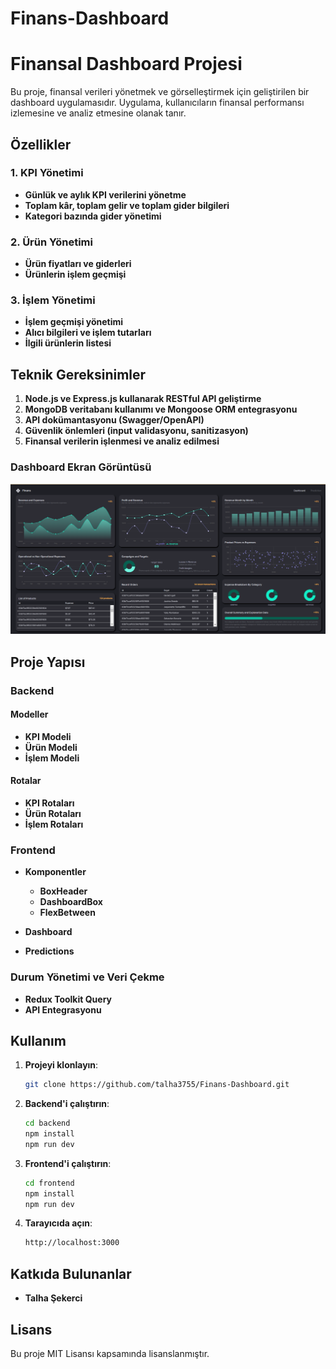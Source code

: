 ﻿# Finans-Dashboard

# Finansal Dashboard Projesi

Bu proje, finansal verileri yönetmek ve görselleştirmek için geliştirilen bir dashboard uygulamasıdır. Uygulama, kullanıcıların finansal performansı izlemesine ve analiz etmesine olanak tanır.

## Özellikler

### 1. KPI Yönetimi
- **Günlük ve aylık KPI verilerini yönetme**
- **Toplam kâr, toplam gelir ve toplam gider bilgileri**
- **Kategori bazında gider yönetimi**

### 2. Ürün Yönetimi
- **Ürün fiyatları ve giderleri**
- **Ürünlerin işlem geçmişi**

### 3. İşlem Yönetimi
- **İşlem geçmişi yönetimi**
- **Alıcı bilgileri ve işlem tutarları**
- **İlgili ürünlerin listesi**

## Teknik Gereksinimler

1. **Node.js ve Express.js kullanarak RESTful API geliştirme**
2. **MongoDB veritabanı kullanımı ve Mongoose ORM entegrasyonu**
3. **API dokümantasyonu (Swagger/OpenAPI)**
4. **Güvenlik önlemleri (input validasyonu, sanitizasyon)**
5. **Finansal verilerin işlenmesi ve analiz edilmesi**

### Dashboard Ekran Görüntüsü
![Dashboard Screenshot](./client/src/assets/finansaldashboardphoto.png)

## Proje Yapısı

### Backend

#### Modeller

- **KPI Modeli**
- **Ürün Modeli**
- **İşlem Modeli**

#### Rotalar

- **KPI Rotaları**
- **Ürün Rotaları**
- **İşlem Rotaları**

### Frontend

- **Komponentler**
  - **BoxHeader**
  - **DashboardBox**
  - **FlexBetween**

- **Dashboard**
- **Predictions**

### Durum Yönetimi ve Veri Çekme

- **Redux Toolkit Query**
- **API Entegrasyonu**

## Kullanım

1. **Projeyi klonlayın**:
    ```sh
    git clone https://github.com/talha3755/Finans-Dashboard.git
    ```

2. **Backend'i çalıştırın**:
    ```sh
    cd backend
    npm install
    npm run dev
    ```

3. **Frontend'i çalıştırın**:
    ```sh
    cd frontend
    npm install
    npm run dev
    ```

4. **Tarayıcıda açın**:
    ```sh
    http://localhost:3000
    ```

## Katkıda Bulunanlar

- **Talha Şekerci**

## Lisans

Bu proje MIT Lisansı kapsamında lisanslanmıştır.

